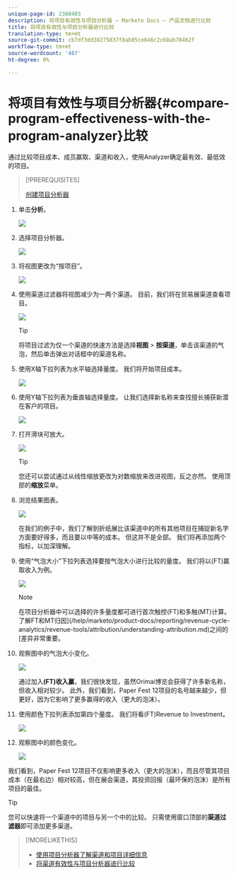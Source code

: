 ```yaml
---
unique-page-id: 2360403
description: 将项目有效性与项目分析器 — Marketo Docs — 产品文档进行比较
title: 将项目有效性与项目分析器进行比较
translation-type: tm+mt
source-git-commit: cb7df3dd38275837f8ab05ce846c2c68ab78462f
workflow-type: tm+mt
source-wordcount: '467'
ht-degree: 0%

---
```



# 将项目有效性与项目分析器{#compare-program-effectiveness-with-the-program-analyzer}比较

通过比较项目成本、成员赢取、渠道和收入，使用Analyzer确定最有效、最低效的项目。

>[!PREREQUISITES]
>
>[创建项目分析器](/help/marketo/product-docs/reporting/revenue-cycle-analytics/program-analytics/create-a-program-analyzer.md)

1. 单击&#x200B;**分析**。

   ![](assets/image2014-9-17-18-3a50-3a30.png)

1. 选择项目分析器。

   ![](assets/image2014-9-17-18-3a50-3a37.png)

1. 将视图更改为“按项目”。

   ![](assets/image2014-9-17-18-3a50-3a44.png)

1. 使用渠道过滤器将视图减少为一两个渠道。 目前，我们将在贸易展渠道查看项目。

   ![](assets/image2014-9-17-18-3a51-3a2.png)

   >[!TIP]
   >
   >将项目过滤为仅一个渠道的快速方法是选择&#x200B;**视图** > **按渠道**，单击该渠道的气泡，然后单击弹出对话框中的渠道名称。

1. 使用X轴下拉列表为水平轴选择量度。 我们将开始项目成本。

   ![](assets/image2014-9-17-18-3a52-3a16.png)

1. 使用Y轴下拉列表为垂直轴选择量度。 让我们选择新名称来查找擅长捕获新潜在客户的项目。

   ![](assets/image2014-9-17-18-3a52-3a26.png)

1. 打开滑块可放大。

   ![](assets/image2014-9-17-18-3a53-3a9.png)

   >[!TIP]
   >
   >您还可以尝试通过从线性缩放更改为对数缩放来改进视图，反之亦然。 使用顶部的&#x200B;**缩放**&#x200B;菜单。

1. 浏览结果图表。

   ![](assets/image2014-9-17-18-3a53-3a49.png)

   在我们的例子中，我们了解到折纸展比该渠道中的所有其他项目在捕捉新名字方面要好得多，而且要以中等的成本。 但这并不是全部。 我们将再添加两个指标，以加深理解。

1. 使用“气泡大小”下拉列表选择要按气泡大小进行比较的量度。 我们将以(FT)赢取收入为例。

   ![](assets/image2014-9-17-18-3a54-3a25.png)

   >[!NOTE]
   >
   >在项目分析器中可以选择的许多量度都可进行首次触控(FT)和多触(MT)计算。 了解FT和MT归因](/help/marketo/product-docs/reporting/revenue-cycle-analytics/revenue-tools/attribution/understanding-attribution.md)之间的[差异非常重要。

1. 观察图中的气泡大小变化。

   ![](assets/image2014-9-17-18-3a54-3a57.png)

   通过加入&#x200B;**(FT)收入赢**，我们很快发现，虽然Orimai博览会获得了许多新名称，但收入相对较少。 此外，我们看到，Paper Fest 12项目的名号越来越少，但更好，因为它影响了更多赢得的收入（更大的泡沫）。

1. 使用颜色下拉列表添加第四个量度。 我们将看(FT)Revenue to Investment。

   ![](assets/image2014-9-17-18-3a55-3a33.png)

1. 观察图中的颜色变化。

   ![](assets/image2014-9-17-18-3a55-3a47.png)

我们看到，Paper Fest 12项目不仅影响更多收入（更大的泡沫），而且尽管其项目成本（在最右边）相对较高，但在展会渠道，其投资回报（最环保的泡沫）是所有项目的最佳。

>[!TIP]
>
>您可以快速将一个渠道中的项目与另一个中的比较。 只需使用窗口顶部的&#x200B;**渠道过滤器**&#x200B;即可添加更多渠道。

>[!MORELIKETHIS]
>
>* [使用项目分析器了解渠道和项目详细信息](/help/marketo/product-docs/reporting/revenue-cycle-analytics/program-analytics/explore-program-and-channel-details-with-the-program-analyzer.md)
>* [将渠道有效性与项目分析器进行比较](/help/marketo/product-docs/reporting/revenue-cycle-analytics/program-analytics/compare-channel-effectiveness-with-the-program-analyzer.md)

